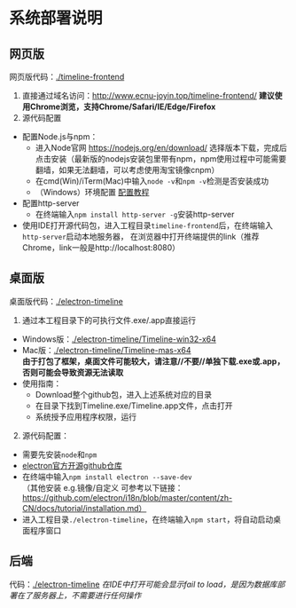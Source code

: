 # 系统部署说明

## 网页版
网页版代码：[./timeline-frontend](../timeline-frontend)
1. 直接通过域名访问：http://www.ecnu-joyin.top/timeline-frontend/ **建议使用Chrome浏览，支持Chrome/Safari/IE/Edge/Firefox**
2. 源代码配置
- 配置Node.js与npm：
   - 进入Node官网 https://nodejs.org/en/download/ 选择版本下载，完成后点击安装（最新版的nodejs安装包里带有npm，npm使用过程中可能需要翻墙，如果无法翻墙，可以考虑使用淘宝镜像cnpm）
   -  在cmd(Win)/iTerm(Mac)中输入`node -v`和`npm -v`检测是否安装成功
   - （Windows）环境配置 [配置教程](https://www.cnblogs.com/zhouyu2017/p/6485265.html)
- 配置http-server
   - 在终端输入`npm install http-server -g`安装http-server
- 使用IDE打开源代码包，进入工程目录`timeline-frontend`后，在终端输入`http-server`启动本地服务器，
在浏览器中打开终端提供的link（推荐Chrome，link一般是http://localhost:8080）

## 桌面版
桌面版代码：[./electron-timeline](../timeline-frontend)
1. 通过本工程目录下的可执行文件.exe/.app直接运行 
- Windows版：[./electron-timeline/Timeline-win32-x64](./electron-timeline/Timeline-win32-x64)
- Mac版：[./electron-timeline/Timeline-mas-x64](./electron-timeline/Timeline-mas-x64)   
**由于打包了框架，桌面文件可能较大，请注意//不要//单独下载.exe或.app，否则可能会导致资源无法读取**
- 使用指南：
   - Download整个github包，进入上述系统对应的目录
   - 在目录下找到Timeline.exe/Timeline.app文件，点击打开
   - 系统授予应用程序权限，运行
  
2. 源代码配置：
- 需要先安装`node`和`npm`
- [electron官方开源github仓库](https://github.com/electron/i18n/tree/master/content/zh-CN)
- 在终端中输入`npm install electron --save-dev`   
（其他安装 e.g.镜像/自定义 可参考以下链接：https://github.com/electron/i18n/blob/master/content/zh-CN/docs/tutorial/installation.md）
- 进入工程目录`./electron-timeline`，在终端输入`npm start`，将自动启动桌面程序窗口

## 后端
代码：[./electron-timeline](../timeline-backend)
*在IDE中打开可能会显示fail to load，是因为数据库部署在了服务器上，不需要进行任何操作*
